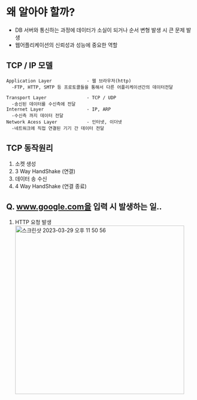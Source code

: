 # 왜 알아야 할까?
  - DB 서버와 통신하는 과정에 데이터가 소실이 되거나 순서 변형 발생 시 큰 문제 발생
  - 웹어플리케이션의 신뢰성과 성능에 중요한 역할
## TCP / IP 모델
```
Application Layer             - 웹 브라우저(http)
  -FTP, HTTP, SMTP 등 프로토콜들을 통해서 다른 어플리케이션간의 데이터전달
  
Transport Layer               - TCP / UDP
  -송신된 데이터를 수신측에 전달
Internet Layer                - IP, ARP
  -수신측 까지 데이터 전달
Network Acess Layer           - 인터넷, 이더넷
  -네트워크에 직접 연결된 기기 간 데이터 전달
```
## TCP 동작원리
  1. 소켓 생성
  2. 3 Way HandShake (연결)
  3. 데이터 송 수신
  4. 4 Way HandShake (연결 종료)


  ## Q. www.google.com을 입력 시 발생하는 일..
  1. HTTP 요청 발생 <img width="451" alt="스크린샷 2023-03-29 오후 11 50 56" src="https://user-images.githubusercontent.com/81909140/228578302-78a7073f-953b-46f1-93e5-3963f4932d96.png">  


